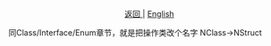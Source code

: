 <p align="center">
 <a href="https://natasha.dotnetcore.xyz/"> 返回 </a> |  <a href="https://natasha.dotnetcore.xyz/en/oop/struct.html"> English </a>
</p> 


同Class/Interface/Enum章节，就是把操作类改个名字 NClass->NStruct
